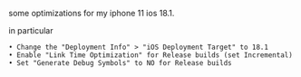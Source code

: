 some optimizations for my iphone 11 ios 18.1. 

in particular


    • Change the "Deployment Info" > "iOS Deployment Target" to 18.1
    • Enable "Link Time Optimization" for Release builds (set Incremental)
    • Set "Generate Debug Symbols" to NO for Release builds
